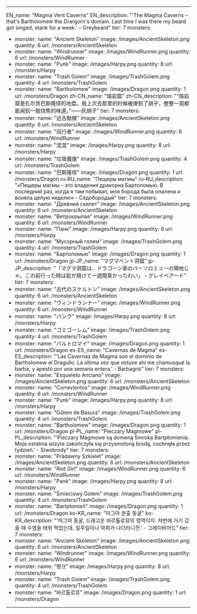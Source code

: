 ---

EN_name: "Magma Vent Caverns"
EN_description: "'The Magma Caverns – that's Bartholomew the Drargorn's domain. Last time I was there my beard got singed, stank for a week.' – Greybeard"
tier: 7
monsters:
  - monster:
    name: "Ancient Skeleton"
    image: /images/AncientSkeleton.png
    quantity: 6
    url: /monsters/AncientSkeleton
  - monster:
    name: "Windrunner"
    image: /images/WindRunner.png
    quantity: 6
    url: /monsters/WindRunner
  - monster:
    name: "Punk"
    image: /images/Harpy.png
    quantity: 8
    url: /monsters/Harpy
  - monster:
    name: "Trash Golem"
    image: /images/TrashGolem.png
    quantity: 4
    url: /monsters/TrashGolem
  - monster:
    name: "Bartholomew"
    image: /images/Dragon.png
    quantity: 1
    url: /monsters/Dragon
zh-CN_name: "熔岩窟"
zh-CN_description: "“熔岩窟是扎尔贡巴斯隆缪的地盘。我上次去那里的时候被燎到了胡子，整整一周都能闻到一股烧焦的味道。”——灰胡子"
tier: 7
monsters:
  - monster:
    name: "远古骷髅"
    image: /images/AncientSkeleton.png
    quantity: 6
    url: /monsters/AncientSkeleton
  - monster:
    name: "风行者"
    image: /images/WindRunner.png
    quantity: 6
    url: /monsters/WindRunner
  - monster:
    name: "混混"
    image: /images/Harpy.png
    quantity: 8
    url: /monsters/Harpy
  - monster:
    name: "垃圾魔像"
    image: /images/TrashGolem.png
    quantity: 4
    url: /monsters/TrashGolem
  - monster:
    name: "巴斯隆缪"
    image: /images/Dragon.png
    quantity: 1
    url: /monsters/Dragon
ru-RU_name: "Пещеры магмы"
ru-RU_description: "«Пещеры магмы - это владения дракорна Бартоломью. В последний раз, когда я там побывал, моя борода была опалена и воняла целую неделю» - Седобородый"
tier: 7
monsters:
  - monster:
    name: "Древний скелет"
    image: /images/AncientSkeleton.png
    quantity: 6
    url: /monsters/AncientSkeleton
  - monster:
    name: "Ветрокрылая"
    image: /images/WindRunner.png
    quantity: 6
    url: /monsters/WindRunner
  - monster:
    name: "Панк"
    image: /images/Harpy.png
    quantity: 8
    url: /monsters/Harpy
  - monster:
    name: "Мусорный голем"
    image: /images/TrashGolem.png
    quantity: 4
    url: /monsters/TrashGolem
  - monster:
    name: "Бартоломью"
    image: /images/Dragon.png
    quantity: 1
    url: /monsters/Dragon
jp-JP_name: "マグマベント洞窟"
jp-JP_description: "「マグマ洞窟は、ドラゴーン家のバーソロミューの領地じゃ。この前行った時は髭が焼けて一週間臭かったわい」 - グレイベアード"
tier: 7
monsters:
  - monster:
    name: "古代のスケルトン"
    image: /images/AncientSkeleton.png
    quantity: 6
    url: /monsters/AncientSkeleton
  - monster:
    name: "ウィンドランナー"
    image: /images/WindRunner.png
    quantity: 6
    url: /monsters/WindRunner
  - monster:
    name: "パンク"
    image: /images/Harpy.png
    quantity: 8
    url: /monsters/Harpy
  - monster:
    name: "ゴミゴーレム"
    image: /images/TrashGolem.png
    quantity: 4
    url: /monsters/TrashGolem
  - monster:
    name: "バルトロマイ"
    image: /images/Dragon.png
    quantity: 1
    url: /monsters/Dragon
es-ES_name: "Cavernas de Magma"
es-ES_description: "'Las Cavernas de Magma son el dominio de Bartholomew el Dragullo. La última vez que estuve ahí me chamusqué la barba, y apestó por una semana entera.' - Barbagrís"
tier: 7
monsters:
  - monster:
    name: "Esqueleto Anciano"
    image: /images/AncientSkeleton.png
    quantity: 6
    url: /monsters/AncientSkeleton
  - monster:
    name: "Correvientos"
    image: /images/WindRunner.png
    quantity: 6
    url: /monsters/WindRunner
  - monster:
    name: "Punk"
    image: /images/Harpy.png
    quantity: 8
    url: /monsters/Harpy
  - monster:
    name: "Gólem de Basura"
    image: /images/TrashGolem.png
    quantity: 4
    url: /monsters/TrashGolem
  - monster:
    name: "Bartholomew"
    image: /images/Dragon.png
    quantity: 1
    url: /monsters/Dragon
pl-PL_name: "Pieczary Magmowe"
pl-PL_description: "'Pieczary Magmowe są domeną Smroka Bartpłomienia. Moja ostatnia wizyta zakończyła się przysmoloną brodą, cuchnęła przez tydzień.' - Siwobrody"
tier: 7
monsters:
  - monster:
    name: "Pradawny Szkielet"
    image: /images/AncientSkeleton.png
    quantity: 6
    url: /monsters/AncientSkeleton
  - monster:
    name: "Riot Girl"
    image: /images/WindRunner.png
    quantity: 6
    url: /monsters/WindRunner
  - monster:
    name: "Pank"
    image: /images/Harpy.png
    quantity: 8
    url: /monsters/Harpy
  - monster:
    name: "Śmieciowy Golem"
    image: /images/TrashGolem.png
    quantity: 4
    url: /monsters/TrashGolem
  - monster:
    name: "Bartpłomień"
    image: /images/Dragon.png
    quantity: 1
    url: /monsters/Dragon
ko-KR_name: "마그마 분출 동굴"
ko-KR_description: "'마그마 동굴, 드래고온 바르톨로뮤의 영역이지. 저번에 거기 갔을 때 수염을 태워 먹었는데, 일주일이나 악취가 나더라니깐.' - 그레이비어드"
tier: 7
monsters:
  - monster:
    name: "Ancient Skeleton"
    image: /images/AncientSkeleton.png
    quantity: 6
    url: /monsters/AncientSkeleton
  - monster:
    name: "Windrunner"
    image: /images/WindRunner.png
    quantity: 6
    url: /monsters/WindRunner
  - monster:
    name: "펑크"
    image: /images/Harpy.png
    quantity: 8
    url: /monsters/Harpy
  - monster:
    name: "Trash Golem"
    image: /images/TrashGolem.png
    quantity: 4
    url: /monsters/TrashGolem
  - monster:
    name: "바르톨로뮤"
    image: /images/Dragon.png
    quantity: 1
    url: /monsters/Dragon
---